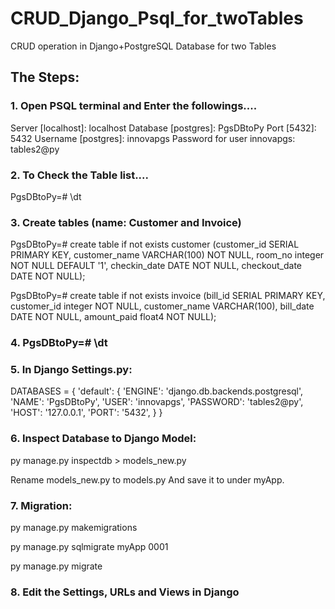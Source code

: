 # CRUD_Django_Psql_for_twoTables
CRUD operation in Django+PostgreSQL Database for two Tables

## The Steps:

### 1. Open PSQL terminal and Enter the followings....

Server [localhost]: localhost
Database [postgres]: PgsDBtoPy
Port [5432]: 5432
Username [postgres]: innovapgs
Password for user innovapgs: tables2@py

### 2. To Check the Table list....   
PgsDBtoPy=# \dt

### 3. Create tables (name: Customer and Invoice)

PgsDBtoPy=# create table if not exists customer (customer_id SERIAL PRIMARY KEY, customer_name VARCHAR(100) NOT NULL, room_no integer NOT NULL DEFAULT '1', checkin_date DATE NOT NULL, checkout_date DATE NOT NULL);

PgsDBtoPy=# create table if not exists invoice (bill_id SERIAL PRIMARY KEY, customer_id integer NOT NULL, customer_name VARCHAR(100), bill_date DATE NOT NULL, amount_paid float4 NOT NULL);


### 4. PgsDBtoPy=# \dt


### 5. In Django Settings.py:

DATABASES = {
    'default': {
        'ENGINE': 'django.db.backends.postgresql',
        'NAME': 'PgsDBtoPy',
        'USER': 'innovapgs',
        'PASSWORD': 'tables2@py',
        'HOST': '127.0.0.1',
        'PORT': '5432',
    }
}


### 6. Inspect Database to Django Model:
py manage.py inspectdb > models_new.py

Rename models_new.py to models.py 
And save it to under myApp.

### 7. Migration: 
py manage.py makemigrations

py manage.py sqlmigrate myApp 0001

py manage.py migrate

### 8. Edit the Settings, URLs and Views in Django

